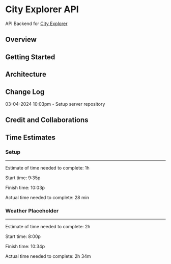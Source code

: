 # City Explorer API

API Backend for [City Explorer](https://github.com/tehbillis/city-explorer)

## Overview
<!-- Provide a high level overview of what this application is and why you are building it, beyond the fact that it's an assignment for this class. (i.e. What's your problem domain?) -->

## Getting Started
<!-- What are the steps that a user must take in order to build this app on their own machine and get it running? -->

## Architecture
<!-- Provide a detailed description of the application design. What technologies (languages, libraries, etc) you're using, and any other relevant design information. -->

## Change Log
<!-- Use this area to document the iterative changes made to your application as each feature is successfully implemented. Use time stamps. Here's an example:

01-01-2001 4:59pm - Application now has a fully-functional express server, with a GET route for the location resource. -->

03-04-2024 10:03pm - Setup server repository

## Credit and Collaborations
<!-- Give credit (and a link) to other people or resources that helped you build this application. -->

## Time Estimates

### Setup

***

Estimate of time needed to complete: 1h

Start time: 9:35p

Finish time: 10:03p

Actual time needed to complete: 28 min

### Weather Placeholder

***

Estimate of time needed to complete: 2h

Start time: 8:00p

Finish time: 10:34p

Actual time needed to complete: 2h 34m
